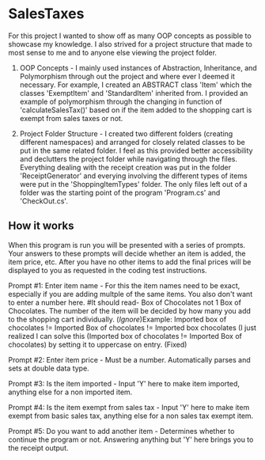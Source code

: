 # SalesTaxes

For this project I wanted to show off as many OOP concepts as possible to showcase my knowledge. I also strived for a project structure that made to most sense to me and to anyone else viewing the project folder. 

1. OOP Concepts -
   I mainly used instances of Abstraction, Inheritance, and Polymorphism through out the project and where ever I deemed it necessary. For example, I created an ABSTRACT class 'Item' which the classes 'ExemptItem' and     'StandardItem' inherited from. I provided an example of polymorphism through the changing in function of 'calculateSalesTax()' based on if the item added to the shopping cart is exempt from sales taxes or not.   
   
3. Project Folder Structure -
   I created two different folders (creating different namespaces) and arranged for closely related classes to be put in the same related folder. I feel as this provided better accessibility and declutters the project   folder while navigating through the files. Everything dealing with the receipt creation was put in the folder 'ReceiptGenerator' and everying involving the different types of items were put in the 'ShoppingItemTypes' folder. The only files left out of a folder was the starting point of the program 'Program.cs' and 'CheckOut.cs'.


## How it works

When this program is run you will be presented with a series of prompts. Your answers to these prompts will decide whether an item is added, the item price, etc. After you have no other items to add the final prices will be displayed to you as requested in the coding test instructions. 

Prompt #1: Enter item name - 
  For this the item names need to be exact, especially if you are adding multple of the same items. You also don't want to enter a number here.
  #It should read- Box of Chocolates not 1 Box of Chocolates. 
  The number of the item will be decided by how many you add to the shopping cart individually. 
  (*Ignore*)Example: Imported box of chocolates != Imported Box of chocolates != Imported box chocolates (I just realized I can solve this (Imported box of chocolates != Imported Box of chocolates) by setting it to uppercase on entry. (Fixed)
  
Prompt #2: Enter item price - 
  Must be a number. Automatically parses and sets at double data type. 
  
Prompt #3: Is the item imported -
  Input 'Y' here to make item imported, anything else for a non imported item.
  
Prompt #4: Is the item exempt from sales tax - 
  Input 'Y' here to make item exempt from basic sales tax, anything else for a non sales tax exempt item.

Prompt #5: Do you want to add another item -
  Determines whether to continue the program or not. Answering anything but 'Y' here brings you to the receipt output. 
